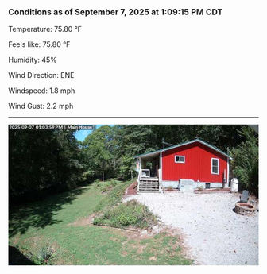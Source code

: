 ### Conditions as of September 7, 2025 at 1:09:15 PM CDT 

Temperature: 75.80 &deg;F

Feels like: 75.80 &deg;F

Humidity: 45%

Wind Direction: ENE

Windspeed: 1.8 mph

Wind Gust: 2.2 mph

---

<img src="./images/latest.jpeg"/>

